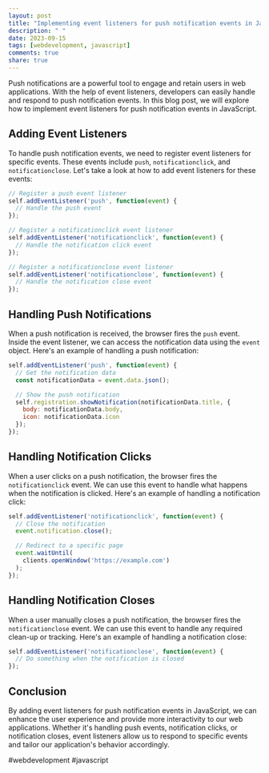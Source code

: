 ```yaml
---
layout: post
title: "Implementing event listeners for push notification events in JavaScript"
description: " "
date: 2023-09-15
tags: [webdevelopment, javascript]
comments: true
share: true
---
```


Push notifications are a powerful tool to engage and retain users in web applications. With the help of event listeners, developers can easily handle and respond to push notification events. In this blog post, we will explore how to implement event listeners for push notification events in JavaScript.

## Adding Event Listeners

To handle push notification events, we need to register event listeners for specific events. These events include `push`, `notificationclick`, and `notificationclose`. Let's take a look at how to add event listeners for these events:

```javascript
// Register a push event listener
self.addEventListener('push', function(event) {
  // Handle the push event
});

// Register a notificationclick event listener
self.addEventListener('notificationclick', function(event) {
  // Handle the notification click event
});

// Register a notificationclose event listener
self.addEventListener('notificationclose', function(event) {
  // Handle the notification close event
});
```

## Handling Push Notifications

When a push notification is received, the browser fires the `push` event. Inside the event listener, we can access the notification data using the `event` object. Here's an example of handling a push notification:

```javascript
self.addEventListener('push', function(event) {
  // Get the notification data
  const notificationData = event.data.json();

  // Show the push notification
  self.registration.showNotification(notificationData.title, {
    body: notificationData.body,
    icon: notificationData.icon
  });
});
```

## Handling Notification Clicks

When a user clicks on a push notification, the browser fires the `notificationclick` event. We can use this event to handle what happens when the notification is clicked. Here's an example of handling a notification click:

```javascript
self.addEventListener('notificationclick', function(event) {
  // Close the notification
  event.notification.close();

  // Redirect to a specific page
  event.waitUntil(
    clients.openWindow('https://example.com')
  );
});
```

## Handling Notification Closes

When a user manually closes a push notification, the browser fires the `notificationclose` event. We can use this event to handle any required clean-up or tracking. Here's an example of handling a notification close:

```javascript
self.addEventListener('notificationclose', function(event) {
  // Do something when the notification is closed
});
```

## Conclusion

By adding event listeners for push notification events in JavaScript, we can enhance the user experience and provide more interactivity to our web applications. Whether it's handling push events, notification clicks, or notification closes, event listeners allow us to respond to specific events and tailor our application's behavior accordingly.

#webdevelopment #javascript